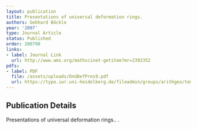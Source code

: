 ```yaml
---
layout: publication
title: Presentations of universal deformation rings.
authors: Gebhard Böckle
year: '2007'
type: Journal Article
status: Published
order: 200790
links:
- label: Journal Link
  url: http://www.ams.org/mathscinet-getitem?mr=2392352
pdfs:
- label: PDF
  file: /assets/uploads/OnUDefPres9.pdf
  url: https://typo.iwr.uni-heidelberg.de/fileadmin/groups/arithgeo/templates/data/Gebhard_Boeckle/OnUDefPres9.pdf
---
```


## Publication Details

Presentations of universal deformation rings..  .

